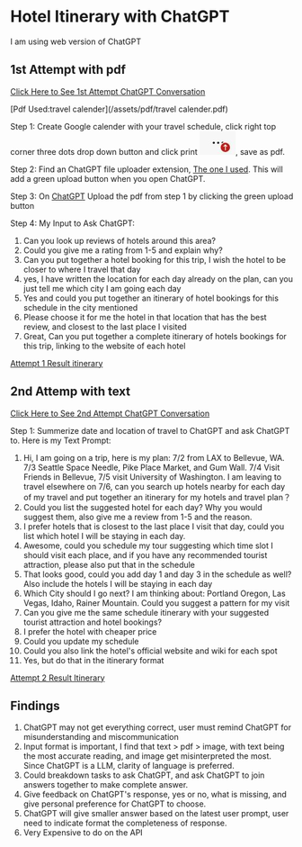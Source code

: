 # Hotel Itinerary with ChatGPT
I am using web version of ChatGPT

## 1st Attempt with pdf
[Click Here to See 1st Attempt ChatGPT Conversation](https://chat.openai.com/share/8c4c59a1-b4c7-41ea-8ccd-c96822fcab4c)

[Pdf Used:travel calender](/assets/pdf/travel calender.pdf)


Step 1: Create Google calender with your travel schedule, click right top corner three dots drop down button and click print 
  ![three dots](/assets/images/three-dots.JPG), save as pdf. 

Step 2: Find an ChatGPT file uploader extension, [The one I used](https://chrome.google.com/webstore/detail/chatgpt-file-uploader-ext/becfinhbfclcgokjlobojlnldbfillpf). This will add a green upload button when you open ChatGPT. 


Step 3: On [ChatGPT](https://chat.openai.com) Upload the pdf from step 1 by clicking the green upload button 

Step 4: My Input to Ask ChatGPT:
<ol>
  <li>Can you look up reviews of hotels around this area?</li>
  <li>Could you give me a rating from 1-5 and explain why? </li>
  <li>Can  you put together a hotel booking for this trip, I wish the hotel to be closer to where I travel that day</li>
  <li>yes, I have written the location for each day already on the plan, can you just tell me which city I am going each day</li>
  <li>Yes and could you put together an itinerary of hotel bookings for this schedule in the city mentioned</li>
  <li>Please choose it for me the hotel in that location that has the best review, and closest to the last place I visited</li>
  <li>Great, Can you put together a complete itinerary of hotels bookings for this trip, linking to the website of each hotel</li>
</ol>

[Attempt 1 Result itinerary](Attempt1-result.txt)

## 2nd Attemp with text
[Click Here to See 2nd Attempt ChatGPT Conversation](https://chat.openai.com/share/fe5c9f89-e22c-44ee-8e2e-b85ac7a661b8)

Step 1: Summerize date and location of travel to ChatGPT and ask ChatGPT to.
Here is my Text Prompt: 
<ol>
  <li>Hi, I am going on a trip, here is my plan: 7/2 from LAX to Bellevue, WA. 7/3 Seattle Space Needle, Pike Place Market, and Gum Wall. 7/4 Visit Friends in Bellevue, 7/5 visit University of Washington. I am leaving to travel elsewhere on 7/6, can you search up hotels nearby for each day of my travel and put together an itinerary for my hotels and travel plan？</li>
 <li>Could you list the suggested hotel for each day? Why you would suggest them, also give me a review from 1-5 and the reason. </li>
 <li>I prefer hotels that is closest to the last place I visit that day, could you list which hotel I will be staying in each day.</li>
 <li>Awesome, could you schedule my tour suggesting which time slot I should visit each place, and if you have any recommended tourist attraction, please also put that in the schedule</li>
 <li>That looks good, could you add day 1 and day 3 in the schedule as well? Also include the hotels I will be staying in each day</li>
 <li>Which City should I go next? I am thinking about: Portland Oregon, Las Vegas, Idaho, Rainer Mountain. Could you suggest a pattern for my visit</li>
 <li>Can you give me the same schedule itinerary with your suggested tourist attraction and hotel bookings?</li>
 <li>I prefer the hotel with cheaper price</li>
 <li>Could you update my schedule</li>
 <li>Could you also link the hotel's official website and wiki for each spot</li>
 <li>Yes, but do that in the itinerary format</li>
</ol>

[Attempt 2 Result Itinerary](Attempt2-result.txt)

## Findings
<ol>
  <li>ChatGPT may not get everything correct, user must remind ChatGPT for misunderstanding and miscommunication</li>
  <li>Input format is important, I find that text > pdf > image, with text being the most accurate reading, and image get misinterpreted the most. Since ChatGPT is a LLM, clarity of language is preferred.</li>
  <li>Could breakdown tasks to ask ChatGPT, and ask ChatGPT to join answers together to make complete answer. </li>
  <li>Give feedback on ChatGPT's response, yes or no, what is missing, and give personal preference for ChatGPT to choose.</li>
  <li>ChatGPT will give smaller answer based on the latest user prompt, user need to indicate format the completeness of response.</li>
  <li>Very Expensive to do on the API</li>
</ol>




